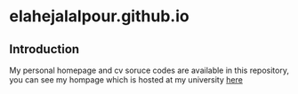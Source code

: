 # elahejalalpour.github.io
## Introduction
My personal homepage and cv soruce codes are available in this repository, you can see my hompage which is hosted at my university [here](http://ceit.aut.ac.ir/~jalalpour)
